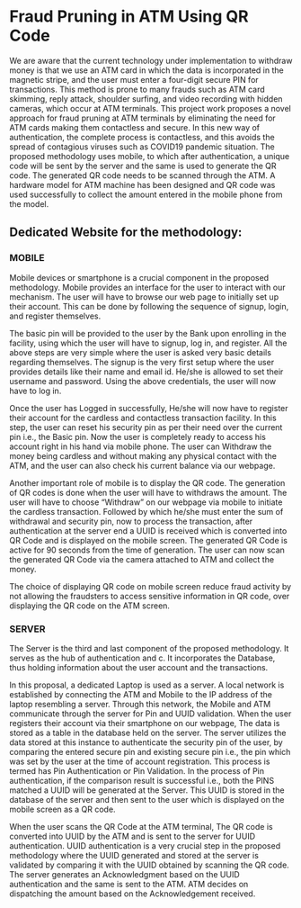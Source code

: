 # Fraud Pruning in ATM Using QR Code

We are aware that the current technology under implementation to withdraw money is that we use an ATM card in which the data is incorporated in the magnetic stripe, and the user must enter a four-digit secure PIN for transactions. This method is prone to many frauds such as ATM card skimming, reply attack, shoulder surfing, and video recording with hidden cameras, which occur at ATM terminals. This project work proposes a novel approach for fraud pruning at ATM terminals by eliminating the need for ATM cards making them contactless and secure. In this new way of authentication, the complete process is contactless, and this avoids the spread of contagious viruses such as COVID19 pandemic situation. The proposed methodology uses mobile, to which after authentication, a unique code will be sent by the server and the same is used to generate the QR code. The generated QR code needs to be scanned through the ATM. A hardware model for ATM machine has been designed and QR code was used successfully to collect the amount entered in the mobile phone from the model.

## Dedicated Website for the methodology:
### MOBILE
Mobile devices or smartphone is a crucial component in the proposed methodology. Mobile provides an interface for the user to interact with our mechanism. The user will have to browse our web page to initially set up their account. This can be done by following the sequence of signup, login, and register themselves.

The basic pin will be provided to the user by the Bank upon enrolling in the facility, using which the user will have to signup, log in, and register. All the above steps are very simple where the user is asked very basic details regarding themselves. The signup is the very first setup where the user provides details like their name and email id. He/she is allowed to set their username and password. Using the above credentials, the user will now have to log in.

Once the user has Logged in successfully, He/she will now have to register their account for the cardless and contactless transaction facility. In this step, the user can reset his security pin as per their need over the current pin i.e., the Basic pin. Now the user is completely ready to access his account right in his hand via mobile phone. The user can Withdraw the money being cardless and without making any physical contact with the ATM, and the user can also check his current balance via our webpage.

Another important role of mobile is to display the QR code. The generation of QR codes is done when the user will have to withdraws the amount. The user will have to choose “Withdraw” on our webpage via mobile to initiate the cardless transaction. Followed by which he/she must enter the sum of withdrawal and security pin, now to process the transaction, after authentication at the server end a UUID is received which is converted into QR Code and is displayed on the mobile screen. The generated QR Code is active for 90 seconds from the time of generation. The user can now scan the generated QR Code via the camera attached to ATM and collect the money.

The choice of displaying QR code on mobile screen reduce fraud activity by not allowing the fraudsters to access sensitive information in QR code, over displaying the QR code on the ATM screen.

### SERVER
The Server is the third and last component of the proposed methodology. It serves as the hub of authentication and c. It incorporates the Database, thus holding information about the user account and the transactions.

In this proposal, a dedicated Laptop is used as a server. A local network is established by connecting the ATM and Mobile to the IP address of the laptop resembling a server. Through this network, the Mobile and ATM communicate through the server for Pin and UUID validation.
When the user registers their account via their smartphone on our webpage, The data is stored as a table in the database held on the server. The server utilizes the data stored at this instance to authenticate the security pin of the user, by comparing the entered secure pin and existing secure pin i.e., the pin which was set by the user at the time of account registration. This process is termed has Pin Authentication or Pin Validation.
In the process of Pin authentication, if the comparison result is successful i.e., both the PINS matched a UUID will be generated at the Server. This UUID is stored in the database of the server and then sent to the user which is displayed on the mobile screen as a QR code.

When the user scans the QR Code at the ATM terminal, The QR code is converted into UUID by the ATM and is sent to the server for UUID authentication.
UUID authentication is a very crucial step in the proposed methodology where the UUID generated and stored at the server is validated by comparing it with the UUID obtained by scanning the QR code.
The server generates an Acknowledgment based on the UUID authentication and the same is sent to the ATM. ATM decides on dispatching the amount based on the Acknowledgement received.
